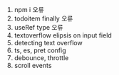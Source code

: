 1. npm i 오류
2. todoitem finally 오류
3. useRef type 오류
4. textoverflow elipsis on input field
5. detecting text overflow
6. ts, es, pret config
7. debounce, throttle
8. scroll events